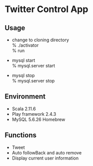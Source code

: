 #  Twitter Control App

## Usage
* change to cloning directory  
% ./activator  
% run  
  
* mysql start  
% mysql.server start  
  
* mysql stop  
% mysql.server stop  

## Environment
* Scala 2.11.6
* Play framework 2.4.3
* MySQL 5.6.26 Homebrew

## Functions
* Tweet
* Auto followBack and auto remove
* Display current user information

